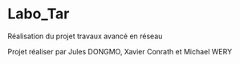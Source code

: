 # Labo_Tar
Réalisation du projet travaux avancé en réseau

Projet réaliser par Jules DONGMO, Xavier Conrath et Michael WERY
